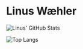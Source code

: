 # Linus Wæhler

![Linus' GitHub Stats](https://github-readme-stats.vercel.app/api?username=lnus&show_icons=true&theme=radical)

![Top Langs](https://github-readme-stats.vercel.app/api/top-langs/?username=lnus&theme=radical)